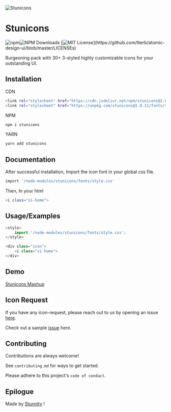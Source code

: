 ![Stunicons](https://res.cloudinary.com/dawr8i20o/image/upload/v1620109434/stunnity/stunicons/cdn/stunicons_logo-favicon-02_p3tstz.png)
# Stunicons

![npm](https://img.shields.io/npm/v/stunicons.svg?style=flat-square)![NPM Downloads](https://img.shields.io/npm/dw/stunicons)
[![MIT License](https://img.shields.io/apm/l/atomic-design-ui.svg?)](https://github.com/tterb/atomic-design-ui/blob/master/LICENSEs)

Burgeoning pack with 30+ 3-styled highly customizable icons for your outstanding UI.

## Installation 

CDN
```bash
<link rel="stylesheet" href="https://cdn.jsdelivr.net/npm/stunicons@1.0.11/fonts/style.css"> //or
<link rel="stylesheet" href="https://unpkg.com/stunicons@1.0.11/fonts/style.css"> 
```   

NPM
```bash
npm i stunicons
```

YARN
```bash
yarn add stunicons
```

## Documentation


After successful installation, Import the icon font in your global css file.
```bash
import '/node-modules/stunicons/fonts/style.css'
```
  
Then, In your html
```bash
<i class="si-home">
```

  

## Usage/Examples

```javascript
<style>
    import '/node-modules/stunicons/fonts/style.css';
</style>

<div class="icon">
    <i class="si-home"> 
</div>
```
  
## Demo

[Stunicons Mashup](https://github.com/Stunnity/stunicons-mashup) 
  
  
## Icon Request

If you have any icon-request, please reach out to us by opening an issue [here](https://github.com/Stunnity/stunicons/issues/new).

Check out a sample [issue](https://github.com/Stunnity/stunicons/issues/2) here.

  
## Contributing

Contributions are always welcome!

See `contributing.md` for ways to get started.

Please adhere to this project's `code of conduct`.

  
## Epilogue

Made by [Stunnity](https://www.github.com/Stunnity) !

  